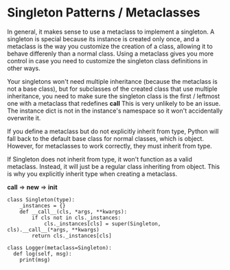 # Singleton Patterns / Metaclasses

In general, it makes sense to use a metaclass to implement a singleton. A singleton is special because its instance is created only once, 
and a metaclass is the way you customize the creation of a class, allowing it to behave differenly than a normal class. Using a metaclass
gives you more control in case you need to customize the singleton class definitions in other ways.

Your singletons won't need multiple inheritance (because the metaclass is not a base class), but for subclasses of the created class that
use multiple inheritance, you need to make sure the singleton class is the first / leftmost one with a metaclass that redefines __call__ This is very unlikely to be an issue.
The instance dict is not in the instance's namespace so it won't accidentally overwrite it.

If you define a metaclass but do not explicitly inherit from type, Python will fall back to the default base class for normal classes, which is object.
However, for metaclasses to work correctly, they must inherit from type.

If Singleton does not inherit from type, it won't function as a valid metaclass. Instead, it will just be a regular class inheriting from object.
This is why you explicitly inherit type when creating a metaclass.

__call__ => __new__ => __init__

```
class Singleton(type):
    _instances = {}
    def __call__(cls, *args, **kwargs):
        if cls not in cls._instances:
            cls._instances[cls] = super(Singleton, cls).__call__(*args, **kwargs)
        return cls._instances[cls]

class Logger(metaclass=Singleton):
  def log(self, msg):
    print(msg)
```

